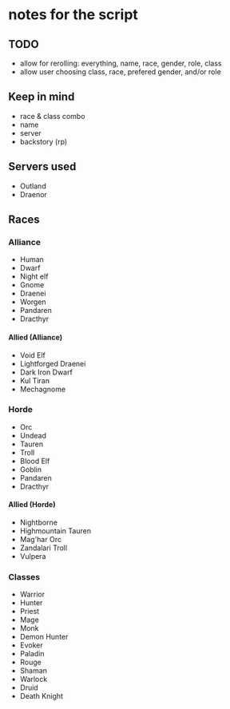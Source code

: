 # notes for the script

## TODO

* allow for rerolling: everything, name, race, gender, role, class
* allow user choosing class, race, prefered gender, and/or role

## Keep in mind

* race & class combo
* name
* server
* backstory (rp)

## Servers used

* Outland
* Draenor

## Races

### Alliance

* Human
* Dwarf
* Night elf
* Gnome
* Draenei
* Worgen
* Pandaren
* Dracthyr

#### Allied (Alliance)

* Void Elf
* Lightforged Draenei
* Dark Iron Dwarf
* Kul Tiran
* Mechagnome

### Horde

* Orc
* Undead
* Tauren
* Troll
* Blood Elf
* Goblin
* Pandaren
* Dracthyr

#### Allied (Horde)

* Nightborne
* Highmountain Tauren
* Mag'har Orc
* Zandalari Troll
* Vulpera

### Classes

* Warrior
* Hunter
* Priest
* Mage
* Monk
* Demon Hunter
* Evoker
* Paladin
* Rouge
* Shaman
* Warlock
* Druid
* Death Knight
